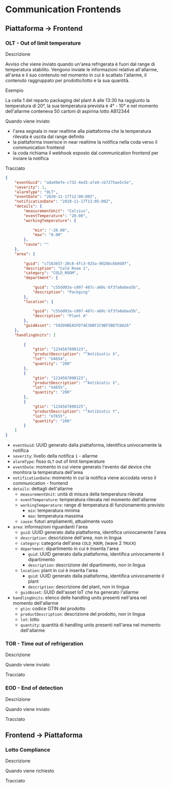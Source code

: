 # Communication Frontends

## Piattaforma -> Frontend

### OLT - Out of limit temperature

Descrizione

Avviso che viene inviato quando un'area refrigerata è fuori dal range di temperatura stabilito.
Vengono inviate le informazioni relative all'allarme, all'area e il suo contenuto nel momento in cui è scattato l'allarme, il contenuto raggruppato per prodotto/lotto e la sua quantità.

Esempio

La cella 1 del reparto packaging del plant A alle 13:30 ha raggiunto la temperatura di 20°, la sua temperatura prevista è 4° - 10° e nel momento dell'allarme conteneva 50 cartoni di aspirina lotto AB12344

Quando viene inviato

- l'area segnala in near realtime alla piattaforma che la temperatura rilevata è uscita dal range definito
- la piattaforma inserisce in near realtime la notifica nella coda verso il communication frontend
- la coda richiama il webhook esposto dal communication frontend per inviare la notifica

Tracciato

```json
{
    "eventGuid": "ada49efe-c732-4ed3-a7a9-cb7275ae5c5e",
    "severity": 1,
    "alarmType": "OLT",
    "eventDate": "2020-11-17T12:00:00Z",
    "notificationDate": "2020-11-17T12:05:00Z",
    "details": {
        "measurementUnit": "Celsius",
        "eventTemperature": "20.00",
        "workingTemperature": {
        
            "min": "-20.00",
            "max": "0.00"
        },
        "cause": ""
    },
    "area": {
    
        "guid": "c7163657-20c8-4fc3-925a-9028bc6b0d8f",
        "description": "Cold Room 1",
        "category": "COLD_ROOM",
        "department": {
        
            "guid": "c55dd03a-c097-487c-a60c-bf3fa8abea5b",
            "description": "Packging"
        },
        "location": {
        
            "guid": "c55dd03a-c097-487c-a60c-bf3fa8abea5b",
            "description": "Plant A"
        },
        "guidAsset": "592D9BEA5FD74E3DBF2C9BF5BD7CDA26"
    },
    "handlingUnits": [
    
        {
            "gtin": "1234567890123",
            "productDescription": "”Antibiotic X",
            "lot": "U4654",
            "quantity": "200"
        },
        {
            "gtin": "1234567890123",
            "productDescription": "”Antibiotic X",
            "lot": "U4655",
            "quantity": "200"
        },
        {
            "gtin": "1234567890125",
            "productDescription": "”Antibiotic Y",
            "lot": "U7655",
            "quantity": "200"
        }
    ]
}
```

- `eventGuid`: UUID generato dalla piattaforma, identifica univocamente la notifica
- `severity`: livello della notifica `1` - allarme
- `alarmType`: fisso `OLT` out of limit temperature
- `eventDate`: momento in cui viene generato l'evento dal device che monitora la temperatura dell'area
- `notificationDate`: momento in cui la notifica viene accodata verso il communication - frontend
- `details`: dettagli dell'allarme
    - `measurementUnit`: unità di misura della temperatura rilevata
    - `eventTemperature`: temperatura rilevata nel momento dell'allarme
    - `workingTemperature`: range di temperatura di funzionamento previsto
        - `min`: temperatura minima
        - `max`: temperatura massima
    - `cause`: futuri ampliamenti, attualmente vuoto
- `area`: informazioni riguardanti l'area
    - `guid`: UUID generato dalla piattaforma, identifica univocamente l'area
    - `description`: descrizione dell'area, non in lingua
    - `category`: categoria dell'area `COLD_ROOM`, (wave 2 `TRUCK`)
    - `department`: dipartimento in cui è inserita l'area
        - `guid`: UUID generato dalla piattaforma, identifica univocamente il dipartimento
        - `description`: descrizione del dipartimento, non in lingua
    - `location`: plant in cui è inserita l'area
        - `guid`: UUID generato dalla piattaforma, identifica univocamente il plant
        - `description`: descrizione del plant, non in lingua
    - `guidAsset`: GUID dell'asset IoT che ha generato l'allarme
- `handlingUnits`: elenco delle handling units presenti nell'area nel momento dell'allarme
    - `gtin`: codice GTIN del prodotto
    - `productDescription`: descrizione del prodotto, non in lingua
    - `lot`: lotto
    - `quantity`: quantità di handling units presenti nell'area nel momento dell'allarme

### TOR - Time out of refrigeration

Descrizione


Quando viene inviato


Tracciato

### EOD - End of detection

Descrizione


Quando viene inviato


Tracciato

## Frontend -> Piattaforma

### Lotto Compliance

Descrizione

Quando viene richiesto

Tracciato

